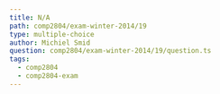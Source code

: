 ```yaml
---
title: N/A
path: comp2804/exam-winter-2014/19
type: multiple-choice
author: Michiel Smid
question: comp2804/exam-winter-2014/19/question.ts
tags:
  - comp2804
  - comp2804-exam
---
```

